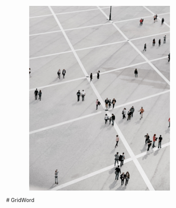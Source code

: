 <p align="center">
  <img src="https://github.com/AlexisRodriguezCS/GridWord/blob/main/Images/GridWorld.jpg?raw=true" alt="alt text" width="auto" height="500" style="max-width:100%;">
</p>
# GridWord
